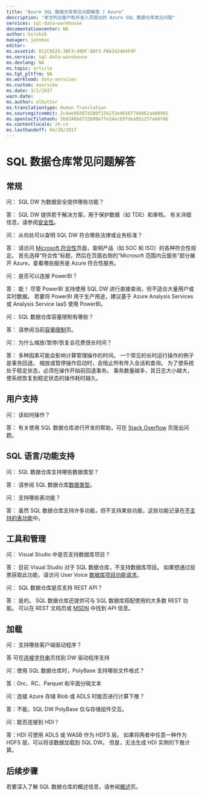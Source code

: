 ```yaml
---
title: "Azure SQL 数据仓库常见问题解答 | Azure"
description: "本文列出客户和开发人员提出的 Azure SQL 数据仓库常见问题"
services: sql-data-warehouse
documentationcenter: NA
author: hirokib
manager: johnmac
editor: 
ms.assetid: 812CA525-3BF3-49DF-8DF3-FB4342464F4F
ms.service: sql-data-warehouse
ms.devlang: NA
ms.topic: article
ms.tgt_pltfrm: NA
ms.workload: data-services
ms.custom: overview
ms.date: 3/1/2017
wacn.date: 
ms.author: elbutter
ms.translationtype: Human Translation
ms.sourcegitcommit: 2c4ee90387d280f15b2f2ed656f7d4862ad80901
ms.openlocfilehash: 5b8246bd732b99e7fe24acb97dea95125fa66f8b
ms.contentlocale: zh-cn
ms.lasthandoff: 04/28/2017
---
```


# <a name="sql-data-warehouse-frequently-asked-questions"></a>SQL 数据仓库常见问题解答

## <a name="general"></a>常规

问： SQL DW 为数据安全提供哪些功能？

答： SQL DW 提供若干解决方案，用于保护数据（如 TDE）和审核。 有关详细信息，请参阅[安全性]。

问： 从何处可以查明 SQL DW 符合哪些法律或业务标准？

答： 请访问 [Microsoft 符合性]页面，查明产品（如 SOC 和 ISO）的各种符合性规定。 首先选择“符合性”标题，然后在页面右侧的“Microsoft 范围内云服务”部分展开 Azure，查看哪些服务是 Azure 符合性服务。

问： 是否可以连接 PowerBI？

答： 能！ 尽管 PowerBI 支持使用 SQL DW 进行直接查询，但不适合大量用户或实时数据。 若要将 PowerBI 用于生产用途，建议基于 Azure Analysis Services 或 Analysis Service IaaS 使用 PowerBI。 

问： SQL 数据仓库容量限制有哪些？

答： 请参阅当前[容量限制]页。 

问： 为什么缩放/暂停/恢复会花费很长时间？

答： 多种因素可能会影响计算管理操作的时间。 一个常见的长时运行操作的例子是事务回退。 缩放或暂停操作启动时，会阻止所有传入会话和查询。 为了使系统处于稳定状态，必须在操作开始前回退事务。 事务数量越多，其日志大小越大，使系统恢复到稳定状态的操作耗时越久。

## <a name="user-support"></a>用户支持

问： 该如何操作？

答： 有关使用 SQL 数据仓库进行开发的帮助，可在 [Stack Overflow] 页提出问题。 

## <a name="sql-languagefeature-support"></a>SQL 语言/功能支持 

问： SQL 数据仓库支持哪些数据类型？

答： 请参阅 SQL 数据仓库[数据类型]。

问： 支持哪些表功能？

答： 虽然 SQL 数据仓库支持许多功能，但不支持某些功能，这些功能记录在[不支持的表功能]中。

## <a name="tooling-and-administration"></a>工具和管理

问： Visual Studio 中是否支持数据库项目？

答： 目前 Visual Studio 对于 SQL 数据仓库，不支持数据库项目。 如果想通过投票获取此功能，请访问 User Voice [数据库项目功能请求]。

问： SQL 数据仓库是否支持 REST API？

答： 是的。 SQL 数据仓库还提供可与 SQL 数据库搭配使用的大多数 REST 功能。 可以在 REST 文档页或 [MSDN] 中找到 API 信息。


## <a name="loading"></a>加载

问： 支持哪些客户端驱动程序？

答 可在[连接字符串]页找到 DW 驱动程序支持

问：使用 SQL 数据仓库时，PolyBase 支持哪些文件格式？

答：Orc、RC、Parquet 和平面分隔文本

问：连接 Azure 存储 Blob 或 ADLS 时能否进行计算下推？ 

答：不能，SQL DW PolyBase 仅与存储组件交互。 

问：能否连接到 HDI？

答：HDI 可使用 ADLS 或 WASB 作为 HDFS 层。 如果将两者中任意一种作为 HDFS 层，可以将该数据加载到 SQL DW。 但是，无法生成 HDI 实例的下推计算。 

## <a name="next-steps"></a>后续步骤
若要深入了解 SQL 数据仓库的概述信息，请参阅[概述]页。

<!-- Article references -->
[UserVoice]: https://feedback.azure.com/forums/307516-sql-data-warehouse
[连接字符串]: ./sql-data-warehouse-connection-strings.md
[Stack Overflow]: http://stackoverflow.com/questions/tagged/azure-sqldw
[支持票证]: ./sql-data-warehouse-get-started-create-support-ticket.md
[安全性]: ./sql-data-warehouse-overview-manage-security.md
[Microsoft 符合性]: https://www.microsoft.com/en-us/trustcenter/compliance/complianceofferings
[容量限制]: ./sql-data-warehouse-service-capacity-limits.md
[数据类型]: ./sql-data-warehouse-tables-data-types.md
[不支持的表功能]: ./sql-data-warehouse-tables-overview.md#unsupported-table-features
[Azure Data Lake Store]: ./sql-data-warehouse-load-from-azure-data-lake-store.md
[Azure 存储 Blob]: ./sql-data-warehouse-load-from-azure-blob-storage-with-polybase.md
[数据库项目功能请求]: https://feedback.azure.com/forums/307516-sql-data-warehouse/suggestions/13313247-database-project-from-visual-studio-to-support-azu
[MSDN]: https://msdn.microsoft.com/en-us/library/azure/mt163685.aspx
[概述]: ./sql-data-warehouse-overview-faq.md
